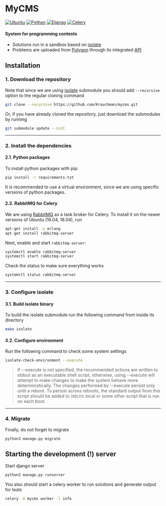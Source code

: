 MyCMS
=====
[![Ubuntu](https://img.shields.io/badge/ubuntu-18.04-purple.svg?style=flat-square)](http://releases.ubuntu.com/18.04/)
[![Python](https://img.shields.io/badge/python-3.6.7-orange.svg?style=flat-square)](https://www.python.org/downloads/release/python-367/)
[![Django](https://img.shields.io/badge/django-2.1.4-darkgreen.svg?style=flat-square)](https://www.djangoproject.com/)
[![Celery](https://img.shields.io/badge/celery-4.2.1-green.svg?style=flat-square)](http://www.celeryproject.org/)
#### System for programming contests
+ Solutions run in a sandbox based on [isolate](https://github.com/ioi/isolate/tree/8cf2846206ac1573b4240afc98e08b67ae4d23f9)
+ Problems are uploaded from [Polygon](https://polygon.codeforces.com/) through its integrated [API](https://codeforces.com/blog/entry/45923?locale=en)


Installation
------------

### 1. Download the repository
Note that since we are using [isolate](https://github.com/ioi/isolate/tree/8cf2846206ac1573b4240afc98e08b67ae4d23f9) submodule you should add `--recursive` option to the regular cloning command
```bash
git clone --recursive https://github.com/Krauchman/mycms.git
```
Or, if you have already cloned the repository, just download the submodules by running
```bash
git submodule update --init
```
- - - -

### 2. Install the dependencies

#### 2.1. Python packages 
To install python packages with pip:
```bash
pip install -r requirements.txt
```
It is recommended to use a virtual environment, since we are using specific versions of python packages.

#### 2.2. RabbitMQ for Celery
We are using [RabbitMQ](https://www.rabbitmq.com/) as a task broker for Celery. 
To install it on the newer versions of Ubuntu (16.04, 18.04), run
```bash
apt-get install -y erlang
apt-get install rabbitmq-server
```
Next, enable and start `rabbitmq-server`:
```bash
systemctl enable rabbitmq-server
systemctl start rabbitmq-server
```
Check the status to make sure everything works
```bash
systemctl status rabbitmq-server
```
- - - -

### 3. Configure isolate

#### 3.1. Build isolate binary
To build the isolate submodule run the following command from inside its directory
```bash
make isolate
```

#### 3.2. Configure environment
Run the following command to check some system settings
```bash
isolate-check-environment --execute
```
> If --execute is not specified, the recommended actions are written to stdout as an executable shell script, otherwise, using --execute will attempt to make changes to make the system behave more deterministically. The changes performed by --execute persist only until a reboot. To persist across reboots, the standard output from this script should be added to /etc/rc.local or some other script that is run on each boot.
- - - -

### 4. Migrate
Finally, do not forget to migrate
```bash
python3 manage.py migrate
```


Starting the development (!) server
-------------------
Start django server
```bash
python3 manage.py runserver
```
You also should start a celery worker to run solutions and generate output for tests
```bash
celery -A mycms worker -l info
```
